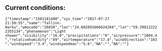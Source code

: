 ## Current conditions: 
 ``` {"timestamp":"1501181400","sys_time":"2017-07-27 21:50:55","name":"Tallinn-Harku","wmocode":"26038","lon":"24.602891666624284","lat":"59.398122222355134","phenomenon":"Light shower","visibility":"16.0","precipitations":"0","airpressure":"1004.4","relativehumidity":"89","airtemperature":"17.4","winddirection":"103","windspeed":"3.4","windspeedmax":"5.6","NA":"","NA":""} ```
